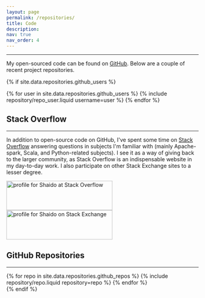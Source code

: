 ```yaml
---
layout: page
permalink: /repositories/
title: Code
description:
nav: true
nav_order: 4
---
```


---

My open-sourced code can be found on [GitHub](https://github.com/shaido987). Below are a couple of recent project repositories.

{% if site.data.repositories.github_users %}

<div class="repositories d-flex flex-wrap flex-md-row flex-column justify-content-sm-center align-items-center">
  {% for user in site.data.repositories.github_users %}
    {% include repository/repo_user.liquid username=user %}
  {% endfor %}
</div>

## Stack Overflow

---

In addition to open-source code on GitHub, I've spent some time on [Stack Overflow](https://stackoverflow.com/users/7579547/shaido) answering questions in subjects I'm familiar with (mainly Apache-spark, Scala, and Python-related subjects). I see it as a way of giving back to the larger community, as Stack Overflow is an indispensable website in my day-to-day work. I also participate on other Stack Exchange sites to a lesser degree.

<div class="container">
  <div class="row-md-2 px-md-1 justify-content-center">
    <div class="cols">
      <a href="https://stackoverflow.com/users/7579547/shaido"><img src="https://stackoverflow.com/users/flair/7579547.png" width="278" height="77" alt="profile for Shaido at Stack Overflow" title="profile for Shaido at Stack Overflow"></a>
    </div>
    <div class="cols">
    <a href="https://stackexchange.com/users/10271255"><img src="https://stackexchange.com/users/flair/10271255.png" width="278" height="77" alt="profile for Shaido on Stack Exchange" title="profile for Shaido on Stack Exchange"></a>
    </div>
  </div>
</div>

## GitHub Repositories

---

<div class="repositories d-flex flex-wrap flex-md-row flex-column justify-content-between align-items-center">
  {% for repo in site.data.repositories.github_repos %}
    {% include repository/repo.liquid repository=repo %}
  {% endfor %}
</div>
{% endif %}
